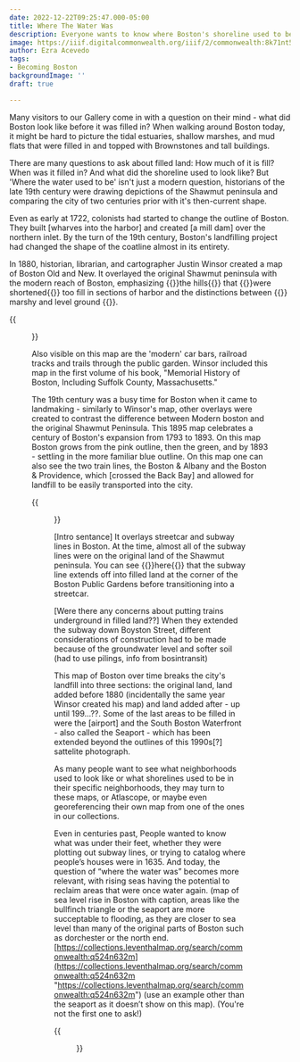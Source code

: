 ```yaml
---
date: 2022-12-22T09:25:47.000-05:00
title: Where The Water Was
description: Everyone wants to know where Boston's shoreline used to be
image: https://iiif.digitalcommonwealth.org/iiif/2/commonwealth:8k71nt56d/full/full/0/default.jpg
author: Ezra Acevedo
tags:
- Becoming Boston
backgroundImage: ''
draft: true

---
```

Many visitors to our Gallery come in with a question on their mind - what did Boston look like before it was filled in? When walking around Boston today, it might be hard to picture the tidal estuaries, shallow marshes, and mud flats that were filled in and topped with Brownstones and tall buildings.

There are many questions to ask about filled land: How much of it is fill? When was it filled in? And what did the shoreline used to look like? But 'Where the water used to be' isn't just a modern question, historians of the late 19th century were drawing depictions of the Shawmut peninsula and comparing the city of two centuries prior with it's then-current shape. 

Even as early at 1722, colonists had started to change the outline of Boston. They built \[wharves into the harbor\] and created \[a mill dam\] over the northern inlet. By the turn of the 19th century, Boston's landfilling project had changed the shape of the coatline almost in its entirety. 

In 1880, historian, librarian, and cartographer Justin Winsor created a map of Boston Old and New. It overlayed the original Shawmut peninsula with the modern reach of Boston, emphasizing {{<popup src="https://iiif.digitalcommonwealth.org/iiif/2/commonwealth:8k71nt56d/2153,1006,1449,1300/full/0/default.jpg">}}the hills{{</popup>}} that {{<popup src ="https://iiif.digitalcommonwealth.org/iiif/2/commonwealth:6h441121b/full/full/0/default.jpg">}}were shortened{{</popup>}} too fill in sections of harbor and the distinctions between {{<popup src="https://iiif.digitalcommonwealth.org/iiif/2/commonwealth:8k71nt56d/4734,3586,1548,922/full/0/default.jpg" >}} marshy and level ground {{</popup>}}.

{{<figure src="link" caption="Caption 1" class="figure-right" >}}

Also visible on this map are the 'modern' car bars, railroad tracks and trails through the public garden. Winsor included this map in the first volume of his book, "Memorial History of Boston, Including Suffolk County, Massachusetts."

The 19th century was a busy time for Boston when it came to landmaking - similarly to Winsor's map, other overlays were created to contrast the difference between Modern boston and the original Shawmut Peninsula. This 1895 map celebrates a century of Boston's expansion from 1793 to 1893. On this map Boston grows from the pink outline, then the green, and by 1893 - settling in the more familiar blue outline. On this map one can also see the two train lines, the Boston & Albany and the Boston & Providence, which \[crossed the Back Bay\] and allowed for landfill to be easily transported into the city.

{{<figure src="https://iiif.digitalcommonwealth.org/iiif/2/commonwealth:1257b902s/full/full/0/default.jpg" caption="Caption 1" class="figure-right" >}}

\[Intro sentance\] It overlays streetcar and subway lines in Boston. At the time, almost all of the subway lines were on the original land of the Shawmut peninsula. You can see {{<popup src="https://iiif.digitalcommonwealth.org/iiif/2/commonwealth:1257b902s/1393,3023,716,484/full/0/default.jpg">}}here{{</popup>}} that the subway line extends off into filled land at the corner of the Boston Public Gardens before transitioning into a streetcar.

\[Were there any concerns about putting trains underground in filled land??\]
  When they extended the subway down Boyston Street, different considerations of construction had to be made because of the groundwater level and softer soil (had to use pilings, info from bosintransit)

This map of Boston over time breaks the city's landfill into three sections: the original land, land added before 1880 (incidentally the same year Winsor created his map) and land added after - up until 199...??. Some of the last areas to be filled in were the \[airport\] and the South Boston Waterfront - also called the Seaport - which has been extended beyond the outlines of this 1990s\[?\] sattelite photograph.

As many people want to see what neighborhoods used to look like or what shorelines used to be in their specific neighborhoods, they may turn to these maps, or Atlascope, or maybe even georeferencing their own map from one of the ones in our collections.

Even in centuries past, People wanted to know what was under their feet, whether they were plotting out subway lines, or trying to catalog where people’s houses were in 1635. And today, the question of “where the water was” becomes more relevant, with rising seas having the potential to reclaim areas that were once water again. (map of sea level rise in Boston with caption, areas like the bullfinch triangle or the seaport are more succeptable to flooding, as they are closer to sea level than many of the original parts of Boston such as dorchester or the north end. [https://collections.leventhalmap.org/search/commonwealth:q524n632m](https://collections.leventhalmap.org/search/commonwealth:q524n632m "https://collections.leventhalmap.org/search/commonwealth:q524n632m") (use an example other than the seaport as it doesn’t show on this map). (You're not the first one to ask!)

{{<figure src="https://iiif.digitalcommonwealth.org/iiif/2/commonwealth:q524n701t/full/full/0/default.jpg" caption="Sea Level Rise" class="figure-right" >}}